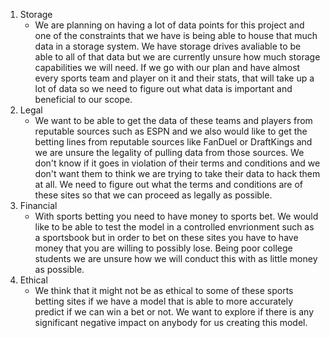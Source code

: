1. Storage
   - We are planning on having a lot of data points for this project and one of the constraints that we have is being able to house that much data in a storage system. We have storage drives avaliable to be able to all of that data but we are currently unsure how much storage capabilities we will need. If we go with our plan and have almost every sports team and player on it and their stats, that will take up a lot of data so we need to figure out what data is important and beneficial to our scope.
2. Legal
    - We want to be able to get the data of these teams and players from reputable sources such as ESPN and we also would like to get the betting lines from reputable sources like FanDuel or DraftKings and we are unsure the legality of pulling data from those sources. We don't know if it goes in violation of their terms and conditions and we don't want them to think we are trying to take their data to hack them at all. We need to figure out what the terms and conditions are of these sites so that we can proceed as legally as possible.
3. Financial
    - With sports betting you need to have money to sports bet. We would like to be able to test the model in a controlled envrionment such as a sportsbook but in order to bet on these sites you have to have money that you are willing to possibly lose. Being poor college students we are unsure how we will conduct this with as little money as possible.
4. Ethical
    - We think that it might not be as ethical to some of these sports betting sites if we have a model that is able to more accurately predict if we can win a bet or not. We want to explore if there is any significant negative impact on anybody for us creating this model.
